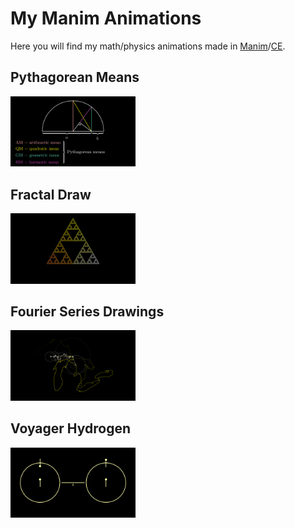 # My Manim Animations
Here you will find my math/physics animations made in [Manim](https://github.com/3b1b/manim "Grant's version")/[CE](https://github.com/ManimCommunity/manim 'Community Edition').

## Pythagorean Means
[<img src="./pythagorean-means/final-frame.png" alt="pythagorean-means" width="200"/>](./pythagorean-means)

## Fractal Draw
[<img src="./fractal-draw/SierpinskiCurveCreation.png" alt="fractal-draw" width="200"/>](./fractal-draw)

## Fourier Series Drawings
[<img src="./fourier-series/FourierOfGreatLakes.png" alt="fractal-draw" width="200"/>](./fourier-series)

## Voyager Hydrogen
[<img src="./voyager-hydrogen/VoyagerHydrogen_ManimCE_v0.16.0.post0.png" alt="voyager-hydrogen" width="200"/>](./voyager-hydrogen)
